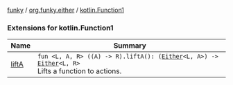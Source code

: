 [funky](../../index.md) / [org.funky.either](../index.md) / [kotlin.Function1](.)

### Extensions for kotlin.Function1

| Name | Summary |
|---|---|
| [liftA](lift-a.md) | `fun <L, A, R> ((A) -> R).liftA(): (`[`Either`](../-either/index.md)`<L, A>) -> `[`Either`](../-either/index.md)`<L, R>`<br>Lifts a function to actions. |

